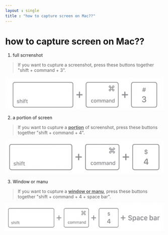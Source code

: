 ```yaml
---
layout : single
title : "how to capture screen on Mac??"
---
```

# how to capture screen on Mac??

1. full scrrenshot

> If you want to cupture a screenshot, press these buttons together "shift + command + 3".

![](../images/2022-10-06-16-36-26.png)
    
2. a portion of screen
> If you want to cupture a <u>**portion**</u> of screenshot, press these buttons together "shift + command + 4".

![](../images/2022-10-06-16-42-48.png)

3. Window or manu
> If you want to cupture a <u>**window or manu**</u>, press these buttons together "shift + command + 4 + space bar".

![](../images/2022-10-06-16-44-33.png)